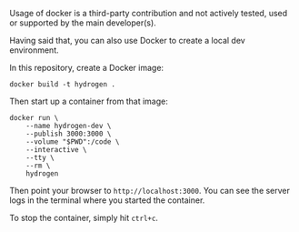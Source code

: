 Usage of docker is a third-party contribution and not actively tested, used or supported by the main developer(s).

Having said that, you can also use Docker to create a local dev environment.

In this repository, create a Docker image:

    docker build -t hydrogen .

Then start up a container from that image:

    docker run \
        --name hydrogen-dev \
        --publish 3000:3000 \
        --volume "$PWD":/code \
        --interactive \
        --tty \
        --rm \
        hydrogen

Then point your browser to `http://localhost:3000`. You can see the server logs in the terminal where you started the container.

To stop the container, simply hit `ctrl+c`.

